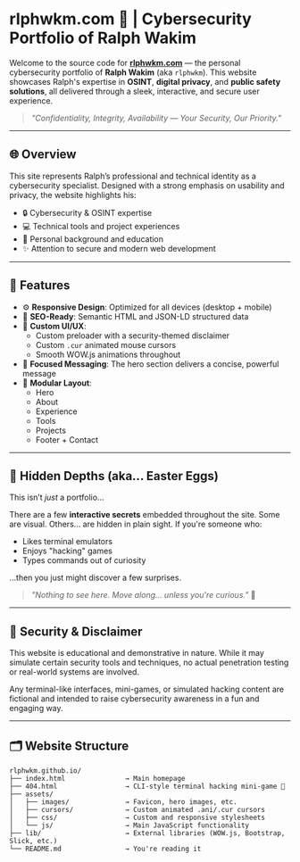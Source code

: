 # rlphwkm.com 🚨 | Cybersecurity Portfolio of Ralph Wakim

Welcome to the source code for [**rlphwkm.com**](https://www.rlphwkm.com) — the personal cybersecurity portfolio of **Ralph Wakim** (aka `rlphwkm`). This website showcases Ralph's expertise in **OSINT**, **digital privacy**, and **public safety solutions**, all delivered through a sleek, interactive, and secure user experience.

> _"Confidentiality, Integrity, Availability — Your Security, Our Priority."_

---

## 🌐 Overview

This site represents Ralph’s professional and technical identity as a cybersecurity specialist. Designed with a strong emphasis on usability and privacy, the website highlights his:

- 🔒 Cybersecurity & OSINT expertise  
- 💻 Technical tools and project experiences  
- 🧠 Personal background and education  
- ✨ Attention to secure and modern web development

---

## 🚀 Features

- ⚙️ **Responsive Design**: Optimized for all devices (desktop + mobile)
- 🧠 **SEO-Ready**: Semantic HTML and JSON-LD structured data
- 🎨 **Custom UI/UX**:
  - Custom preloader with a security-themed disclaimer
  - Custom `.cur` animated mouse cursors
  - Smooth WOW.js animations throughout
- 🎯 **Focused Messaging**: The hero section delivers a concise, powerful message
- 🔗 **Modular Layout**:
  - Hero  
  - About  
  - Experience  
  - Tools  
  - Projects  
  - Footer + Contact

---

## 🧩 Hidden Depths (aka... Easter Eggs)

This isn’t *just* a portfolio...

There are a few **interactive secrets** embedded throughout the site. Some are visual. Others… are hidden in plain sight. If you're someone who:

- Likes terminal emulators  
- Enjoys "hacking" games  
- Types commands out of curiosity  

…then you just might discover a few surprises.

> _"Nothing to see here. Move along... unless you're curious."_ 👀

---

## 🔐 Security & Disclaimer

This website is educational and demonstrative in nature. While it may simulate certain security tools and techniques, no actual penetration testing or real-world systems are involved.

Any terminal-like interfaces, mini-games, or simulated hacking content are fictional and intended to raise cybersecurity awareness in a fun and engaging way.

---
## 🗂️ Website Structure

```text
rlphwkm.github.io/
├── index.html               → Main homepage
├── 404.html                 → CLI-style terminal hacking mini-game 👀
├── assets/
│   ├── images/              → Favicon, hero images, etc.
│   ├── cursors/             → Custom animated .ani/.cur cursors
│   ├── css/                 → Custom and responsive stylesheets
│   └── js/                  → Main JavaScript functionality
├── lib/                     → External libraries (WOW.js, Bootstrap, Slick, etc.)
└── README.md                → You're reading it
